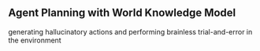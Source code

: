  Agent Planning with World Knowledge Model
 ----------------------------
generating hallucinatory actions and performing brainless
trial-and-error in the environment

